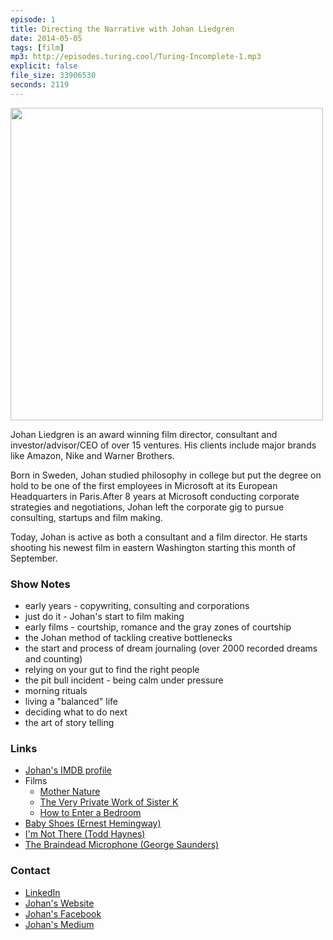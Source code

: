 ```yaml
---
episode: 1
title: Directing the Narrative with Johan Liedgren
date: 2014-05-05
tags: [film]
mp3: http://episodes.turing.cool/Turing-Incomplete-1.mp3
explicit: false
file_size: 33906530
seconds: 2119
---
```

<style>
.profile {
    height: 500px;
}
</style>

<img src="https://static1.squarespace.com/static/56b10adc37013bf290225e83/t/581f7ec4e4fcb51e9e15d985/1478459084927/?format=750w" class="profile">

Johan Liedgren is an award winning film director, consultant and investor/advisor/CEO of over 15 ventures. His clients include major brands like Amazon, Nike and Warner Brothers.

Born in Sweden, Johan studied philosophy in college but put the degree on hold to be one of the first employees in Microsoft at its European Headquarters in Paris.After 8 years at Microsoft conducting corporate strategies and negotiations, Johan left the corporate gig to pursue consulting, startups and film making.

Today, Johan is active as both a consultant and a film director. He starts shooting his newest film in eastern Washington starting this month of September.


### Show Notes
- early years - copywriting, consulting and corporations
- just do it - Johan's start to film making
- early films - courtship, romance and the gray zones of courtship
- the Johan method of tackling creative bottlenecks
- the start and process of dream journaling (over 2000 recorded dreams and counting)
- relying on your gut to find the right people
- the pit bull incident - being calm under pressure
- morning rituals
- living a "balanced" life
- deciding what to do next
- the art of story telling

### Links
- [Johan's IMDB profile](https://www.imdb.com/name/nm2259749/)
- Films
    - [Mother Nature](https://www.imdb.com/title/tt2304831/)
    - [The Very Private Work of Sister K](https://www.imdb.com/title/tt4531984/)
    - [How to Enter a Bedroom](https://www.imdb.com/title/tt1297930/)
- [Baby Shoes (Ernest Hemingway)](https://en.wikipedia.org/wiki/For_sale:_baby_shoes,_never_worn)
- [I'm Not There (Todd Haynes)](https://www.imdb.com/title/tt0368794/)
- [The Braindead Microphone (George Saunders)](https://amzn.to/2obWWTZ)

### Contact
- [LinkedIn](https://www.linkedin.com/in/johan-liedgren-5461443a/)
- [Johan's Website](http://www.liedgren.com/)
- [Johan's Facebook](https://www.facebook.com/johan.liedgren)
- [Johan's Medium](https://medium.com/@johan_38106)

